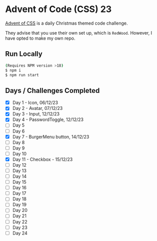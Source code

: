# Advent of Code (CSS) 23
[Advent of CSS](https://www.adventofcss.com/) is a daily Christmas themed code challenge.

They advise that you use their own set up, which is `RedWood`. However, I have opted to
make my own repo.

## Run Locally
```bash
(Requires NPM version >18)
$ npm i
$ npm run start
```

## Days / Challenges Completed
- [x] Day 1 - Icon, 06/12/23
- [x] Day 2 - Avatar, 07/12/23
- [x] Day 3 - Input, 12/12/23
- [x] Day 4 - PasswordToggle, 12/12/23
- [ ] Day 5
- [ ] Day 6
- [x] Day 7 - BurgerMenu button, 14/12/23
- [ ] Day 8
- [ ] Day 9
- [ ] Day 10
- [x] Day 11 - Checkbox - 15/12/23
- [ ] Day 12
- [ ] Day 13
- [ ] Day 14
- [ ] Day 15
- [ ] Day 16
- [ ] Day 17
- [ ] Day 18
- [ ] Day 19
- [ ] Day 20
- [ ] Day 21
- [ ] Day 22
- [ ] Day 23
- [ ] Day 24